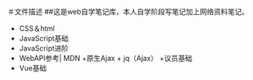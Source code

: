＃文件描述
##这是web自学笔记库，本人自学阶段写笔记加上网络资料笔记。
+ CSS＆html
+ JavaScript基础
+ JavaScript进阶
+ WebAPI参考| MDN
+原生Ajax + jq（Ajax）
+议员基础
+ Vue基础
